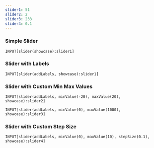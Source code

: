 ```yaml
---
slider1: 51
slider2: 2
slider3: 233
slider4: 0.1
---
```


### Simple Slider

```meta-bind
INPUT[slider(showcase):slider1]
```

### Slider with Labels

```meta-bind
INPUT[slider(addLabels, showcase):slider1]
```

### Slider with Custom Min Max Values

```meta-bind
INPUT[slider(addLabels, minValue(-20), maxValue(20), showcase):slider2]
```

```meta-bind
INPUT[slider(addLabels, minValue(0), maxValue(1000), showcase):slider3]
```

### Slider with Custom Step Size

```meta-bind
INPUT[slider(addLabels, minValue(0), maxValue(10), stepSize(0.1), showcase):slider4]
```

